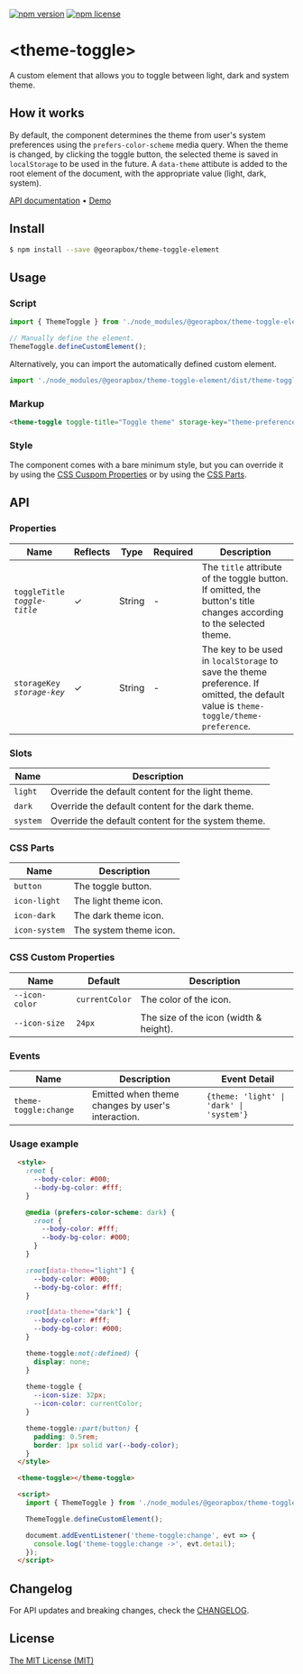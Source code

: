 [![npm version](https://img.shields.io/npm/v/@georapbox/theme-toggle-element.svg)](https://www.npmjs.com/package/@georapbox/theme-toggle-element)
[![npm license](https://img.shields.io/npm/l/@georapbox/theme-toggle-element.svg)](https://www.npmjs.com/package/@georapbox/theme-toggle-element)

[demo]: https://georapbox.github.io/theme-toggle-element/
[license]: https://georapbox.mit-license.org/@2022
[changelog]: https://github.com/georapbox/theme-toggle-element/blob/main/CHANGELOG.md

# &lt;theme-toggle&gt;

A custom element that allows you to toggle between light, dark and system theme.

## How it works

By default, the component determines the theme from user's system preferences using the `prefers-color-scheme` media query. When the theme is changed, by clicking the toggle button, the selected theme is saved in `localStorage` to be used in the future. A `data-theme` attibute is added to the root element of the document, with the appropriate value (light, dark, system).

[API documentation](#api) &bull; [Demo][demo]

## Install

```sh
$ npm install --save @georapbox/theme-toggle-element
```

## Usage

### Script

```js
import { ThemeToggle } from './node_modules/@georapbox/theme-toggle-element/dist/theme-toggle.js';

// Manually define the element.
ThemeToggle.defineCustomElement();
```

Alternatively, you can import the automatically defined custom element.

```js
import './node_modules/@georapbox/theme-toggle-element/dist/theme-toggle-defined.js';
```

### Markup

```html
<theme-toggle toggle-title="Toggle theme" storage-key="theme-preference"></theme-toggle>
```

### Style

The component comes with a bare minimum style, but you can override it by using the [CSS Cuspom Properties](#css-custom-properties) or by using the [CSS Parts](#css-parts).

## API

### Properties

| Name | Reflects | Type | Required | Description |
| ---- | -------- | ---- | -------- |------------ |
| `toggleTitle`<br>*`toggle-title`* | ✓ | String | - | The `title` attribute of the toggle button. If omitted, the button's title changes according to the selected theme. |
| `storageKey`<br>*`storage-key`* | ✓ | String | - | The key to be used in `localStorage` to save the theme preference. If omitted, the default value is `theme-toggle/theme-preference`. |

### Slots

| Name | Description |
| ---- | ----------- |
| `light` | Override the default content for the light theme. |
| `dark` | Override the default content for the dark theme. |
| `system` | Override the default content for the system theme. |

### CSS Parts

| Name | Description |
| ---- | ----------- |
| `button` | The toggle button. |
| `icon-light` | The light theme icon. |
| `icon-dark` | The dark theme icon. |
| `icon-system` | The system theme icon. |

### CSS Custom Properties

| Name | Default | Description |
| ---- | ------- | ----------- |
| `--icon-color` | `currentColor` | The color of the icon. |
| `--icon-size` | `24px` | The size of the icon (width & height). |

### Events

| Name | Description | Event Detail |
| ---- | ----------- | ------------ |
| `theme-toggle:change` | Emitted when theme changes by user's interaction. | `{theme: 'light' \| 'dark' \| 'system'}` |


### Usage example

```html
  <style>
    :root {
      --body-color: #000;
      --body-bg-color: #fff;
    }

    @media (prefers-color-scheme: dark) {
      :root {
        --body-color: #fff;
        --body-bg-color: #000;
      }
    }

    :root[data-theme="light"] {
      --body-color: #000;
      --body-bg-color: #fff;
    }

    :root[data-theme="dark"] {
      --body-color: #fff;
      --body-bg-color: #000;
    }

    theme-toggle:not(:defined) {
      display: none;
    }
    
    theme-toggle {
      --icon-size: 32px;
      --icon-color: currentColor;
    }

    theme-toggle::part(button) {
      padding: 0.5rem;
      border: 1px solid var(--body-color);
    }
  </style>

  <theme-toggle></theme-toggle>

  <script>
    import { ThemeToggle } from './node_modules/@georapbox/theme-toggle-element/dist/theme-toggle.js';

    ThemeToggle.defineCustomElement();

    documemt.addEventListener('theme-toggle:change', evt => {
      console.log('theme-toggle:change ->', evt.detail);
    });
  </script>
```

## Changelog

For API updates and breaking changes, check the [CHANGELOG][changelog].

## License

[The MIT License (MIT)][license]
